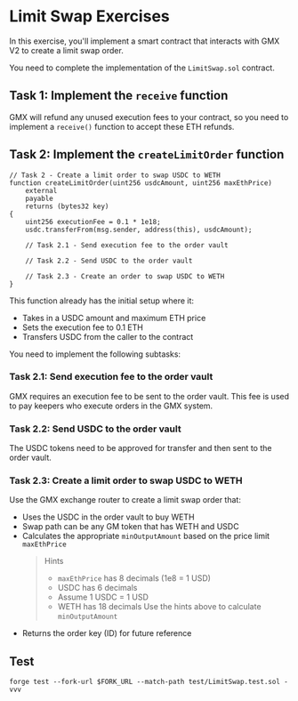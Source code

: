 # Limit Swap Exercises

In this exercise, you'll implement a smart contract that interacts with GMX V2 to create a limit swap order.

You need to complete the implementation of the `LimitSwap.sol` contract.

## Task 1: Implement the `receive` function

GMX will refund any unused execution fees to your contract, so you need to implement a `receive()` function to accept these ETH refunds.

## Task 2: Implement the `createLimitOrder` function

```solidity
// Task 2 - Create a limit order to swap USDC to WETH
function createLimitOrder(uint256 usdcAmount, uint256 maxEthPrice)
    external
    payable
    returns (bytes32 key)
{
    uint256 executionFee = 0.1 * 1e18;
    usdc.transferFrom(msg.sender, address(this), usdcAmount);

    // Task 2.1 - Send execution fee to the order vault

    // Task 2.2 - Send USDC to the order vault

    // Task 2.3 - Create an order to swap USDC to WETH
}
```

This function already has the initial setup where it:

- Takes in a USDC amount and maximum ETH price
- Sets the execution fee to 0.1 ETH
- Transfers USDC from the caller to the contract

You need to implement the following subtasks:

### Task 2.1: Send execution fee to the order vault

GMX requires an execution fee to be sent to the order vault. This fee is used to pay keepers who execute orders in the GMX system.

### Task 2.2: Send USDC to the order vault

The USDC tokens need to be approved for transfer and then sent to the order vault.

### Task 2.3: Create a limit order to swap USDC to WETH

Use the GMX exchange router to create a limit swap order that:

- Uses the USDC in the order vault to buy WETH
- Swap path can be any GM token that has WETH and USDC
- Calculates the appropriate `minOutputAmount` based on the price limit `maxEthPrice`
  > Hints
  >
  > - `maxEthPrice` has 8 decimals (1e8 = 1 USD)
  > - USDC has 6 decimals
  > - Assume 1 USDC = 1 USD
  > - WETH has 18 decimals Use the hints above to calculate `minOutputAmount`
- Returns the order key (ID) for future reference

## Test

```shell
forge test --fork-url $FORK_URL --match-path test/LimitSwap.test.sol -vvv
```

